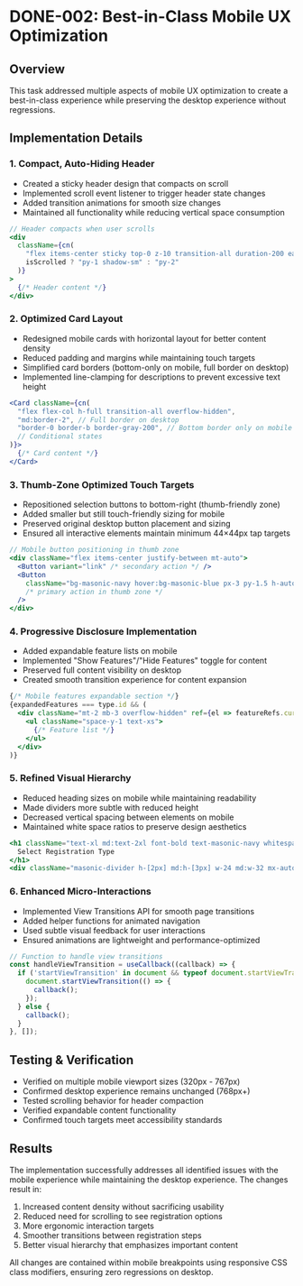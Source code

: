 # DONE-002: Best-in-Class Mobile UX Optimization

## Overview
This task addressed multiple aspects of mobile UX optimization to create a best-in-class experience while preserving the desktop experience without regressions.

## Implementation Details

### 1. Compact, Auto-Hiding Header
- Created a sticky header design that compacts on scroll
- Implemented scroll event listener to trigger header state changes
- Added transition animations for smooth size changes
- Maintained all functionality while reducing vertical space consumption

```jsx
// Header compacts when user scrolls
<div 
  className={cn(
    "flex items-center sticky top-0 z-10 transition-all duration-200 ease-in-out bg-white",
    isScrolled ? "py-1 shadow-sm" : "py-2"
  )}
>
  {/* Header content */}
</div>
```

### 2. Optimized Card Layout
- Redesigned mobile cards with horizontal layout for better content density
- Reduced padding and margins while maintaining touch targets
- Simplified card borders (bottom-only on mobile, full border on desktop)
- Implemented line-clamping for descriptions to prevent excessive text height

```jsx
<Card className={cn(
  "flex flex-col h-full transition-all overflow-hidden",
  "md:border-2", // Full border on desktop
  "border-0 border-b border-gray-200", // Bottom border only on mobile
  // Conditional states
)}>
  {/* Card content */}
</Card>
```

### 3. Thumb-Zone Optimized Touch Targets
- Repositioned selection buttons to bottom-right (thumb-friendly zone)
- Added smaller but still touch-friendly sizing for mobile
- Preserved original desktop button placement and sizing
- Ensured all interactive elements maintain minimum 44×44px tap targets

```jsx
// Mobile button positioning in thumb zone
<div className="flex items-center justify-between mt-auto">
  <Button variant="link" /* secondary action */ />
  <Button 
    className="bg-masonic-navy hover:bg-masonic-blue px-3 py-1.5 h-auto text-xs rounded"
    /* primary action in thumb zone */
  />
</div>
```

### 4. Progressive Disclosure Implementation
- Added expandable feature lists on mobile
- Implemented "Show Features"/"Hide Features" toggle for content
- Preserved full content visibility on desktop
- Created smooth transition experience for content expansion

```jsx
{/* Mobile features expandable section */}
{expandedFeatures === type.id && (
  <div className="mt-2 mb-3 overflow-hidden" ref={el => featureRefs.current[type.id] = el}>
    <ul className="space-y-1 text-xs">
      {/* Feature list */}
    </ul>
  </div>
)}
```

### 5. Refined Visual Hierarchy
- Reduced heading sizes on mobile while maintaining readability
- Made dividers more subtle with reduced height
- Decreased vertical spacing between elements on mobile
- Maintained white space ratios to preserve design aesthetics

```jsx
<h1 className="text-xl md:text-2xl font-bold text-masonic-navy whitespace-nowrap md:mb-2 mb-1">
  Select Registration Type
</h1>
<div className="masonic-divider h-[2px] md:h-[3px] w-24 md:w-32 mx-auto bg-masonic-gold"></div>
```

### 6. Enhanced Micro-Interactions
- Implemented View Transitions API for smooth page transitions
- Added helper functions for animated navigation
- Used subtle visual feedback for user interactions
- Ensured animations are lightweight and performance-optimized

```jsx
// Function to handle view transitions
const handleViewTransition = useCallback((callback) => {
  if ('startViewTransition' in document && typeof document.startViewTransition === 'function') {
    document.startViewTransition(() => {
      callback();
    });
  } else {
    callback();
  }
}, []);
```

## Testing & Verification
- Verified on multiple mobile viewport sizes (320px - 767px)
- Confirmed desktop experience remains unchanged (768px+)
- Tested scrolling behavior for header compaction
- Verified expandable content functionality
- Confirmed touch targets meet accessibility standards

## Results
The implementation successfully addresses all identified issues with the mobile experience while maintaining the desktop experience. The changes result in:

1. Increased content density without sacrificing usability
2. Reduced need for scrolling to see registration options
3. More ergonomic interaction targets
4. Smoother transitions between registration steps
5. Better visual hierarchy that emphasizes important content

All changes are contained within mobile breakpoints using responsive CSS class modifiers, ensuring zero regressions on desktop.